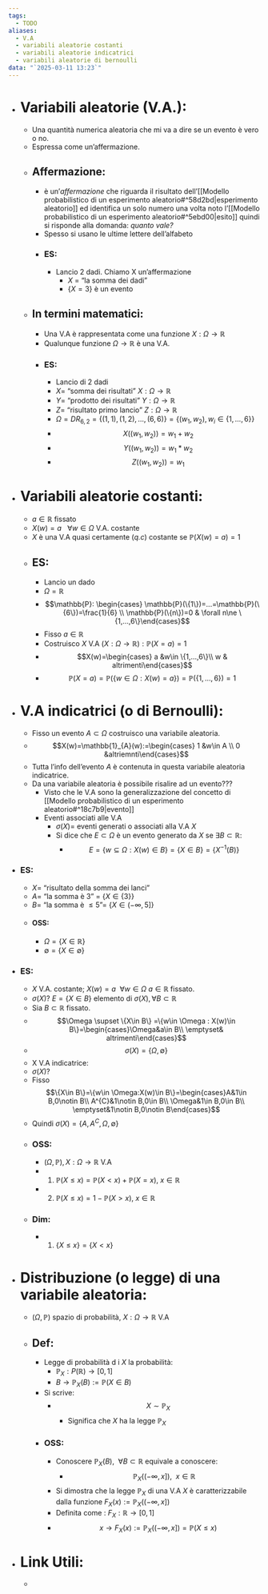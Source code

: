 ```yaml
---
tags:
  - TODO
aliases:
  - V.A
  - variabili aleatorie costanti
  - variabili aleatorie indicatrici
  - variabili aleatorie di bernoulli
data: "`2025-03-11 13:23`"
---
```

- # Variabili aleatorie (V.A.):
	- Una quantità numerica aleatoria che mi va a dire se un evento è vero o no.
	- Espressa come un’affermazione.
	- ## Affermazione:
		- è un’_affermazione_ che riguarda il risultato dell’[[Modello probabilistico di un esperimento aleatorio#^58d2bd|esperimento aleatorio]] ed identifica un solo numero una volta noto l’[[Modello probabilistico di un esperimento aleatorio#^5ebd00|esito]] quindi si risponde alla domanda: _quanto vale?_
		- Spesso si usano le ultime lettere dell’alfabeto 
		- ### ES:
			- Lancio 2 dadi. Chiamo X un’affermazione 
				- $X$ = “la somma dei dadi”
				- $\{X=3\}$ è un evento 
	- ## In termini matematici:
		- Una V.A è rappresentata come una funzione $X: \Omega \to \mathbb{R}$
		- Qualunque funzione $\Omega\to \mathbb{R}$ è una V.A. 
		- ### ES:
			- Lancio di 2 dadi
			- $X=$ “somma dei risultati” $X: \Omega\to \mathbb{R}$
			- $Y=$ “prodotto dei risultati” $Y: \Omega\to \mathbb{R}$
			- $Z=$ “risultato primo lancio” $Z: \Omega\to \mathbb{R}$
			- $\Omega= DR_{6,2}=\{(1,1),(1,2),...,(6,6)\}=\{(w_{1},w_{2}), w_{i}\in \{1,...,6\}\}$
			- $$X((w_{1},w_{2}))=w_{1}+w_{2}$$
			- $$Y((w_{1},w_{2}))=w_{1}*w_{2}$$
			- $$Z((w_{1},w_{2}))=w_{1}$$
- # Variabili aleatorie costanti:
	- $a\in \mathbb{R}$ fissato
	- $X(w)=a\ \ \ \forall w\in \Omega$  V.A. costante
	- $X$ è una V.A quasi certamente (_q.c_) costante se $\mathbb{P}(X(w)=a)=1$
	- ## ES: 
		- Lancio un dado 
		- $\Omega=\mathbb{R}$
		- $$\mathbb{P}: \begin{cases} \mathbb{P}(\{1\})=...=\mathbb{P}(\{6\})=\frac{1}{6} \\ \mathbb{P}(\{n\})=0 & \forall n\ne \{1,...,6\}\end{cases}$$
		- Fisso  $a\in \mathbb{R}$
		- Costruisco $X$ V.A $(X: \Omega \to \mathbb{R}): \mathbb{P}(X=a)=1$
		- $$X(w)=\begin{cases} a &w\in \{1,...,6\}\\ w & altrimenti\end{cases}$$
		- $$\mathbb{P}(X=a)=\mathbb{P}(\{w\in \Omega: X(w)=a\})=\mathbb{P}(\{1,...,6\})=1$$
- # V.A indicatrici (o di Bernoulli):
	- Fisso un evento $A\subset \Omega$ costruisco una variabile aleatoria.
	- $$X(w)=\mathbb{1}_{A}(w):=\begin{cases} 1 &w\in A \\ 0 &altriemnti\end{cases}$$
	- Tutta l’info dell’evento $A$ è contenuta in questa variabile aleatoria indicatrice.
	- Da una variabile aleatoria è possibile risalire ad un evento???
		- Visto che le V.A sono la generalizzazione del concetto di [[Modello probabilistico di un esperimento aleatorio#^18c7b9|evento]] 
		- Eventi associati alle V.A 
			- $\sigma(X)=$ eventi generati o associati alla V.A $X$
			- Si dice che $E \subset \Omega$ è un evento generato da $X$ se $\exists B \subset \mathbb{R}:$
				- $$E=\{w\subseteq \Omega: X(w)\in B\}=\{X\in B\}=\{X^{-1}(B)\}$$
- ### ES:
	- $X=$ “risultato della somma dei lanci”
	- $A=$ “la somma è 3” = $\{X\in \{3\}\}$
	- $B=$ “la somma è $\le 5$”= $\{X\in (- \infty, 5]\}$
	- #### OSS:
		- $\Omega = \{X\in \mathbb{R}\}$
		- $\emptyset = \{X\in \emptyset\}$ 
- ### ES:
	- $X$ V.A. costante; $X(w)=a\ \ \forall w\in \Omega$   $a\in \mathbb{R}$ fissato.
	- $\sigma(X)?$   $E=\{X\in B\}$ elemento di $\sigma(X), \forall B\subset \mathbb{R}$
	- Sia $B\subset \mathbb{R}$ fissato.
	- $$\Omega \supset \{X\in B\} =\{w\in \Omega : X(w)\in B\}=\begin{cases}\Omega&a\in B\\ \emptyset& altrimenti\end{cases}$$
	- $$\sigma(X)=\{\Omega, \emptyset\}$$
	-  X V.A indicatrice:
	- $\sigma(X)?$
	- Fisso $$\{X\in B\}=\{w\in \Omega:X(w)\in B\}=\begin{cases}A&1\in B,0\notin B\\ A^{C}&1\notin B,0\in B\\ \Omega&1\in B,0\in B\\ \emptyset&1\notin B,0\notin B\end{cases}$$
	- Quindi $\sigma(X)=\{A,A^{C},\Omega, \emptyset\}$
	- ### OSS:
		- $(\Omega, \mathbb{P}), X:\Omega\to \mathbb{R}$ V.A
		- 1) $\mathbb{P}(X\le x)=\mathbb{P}(X<x)+\mathbb{P}(X=x), \ x\in \mathbb{R}$
		- 2) $\mathbb{P}(X\le x)=1-\mathbb{P}(X>x), \ x\in \mathbb{R}$
	- ### Dim:
		- 1) $\{X\le x\}=\{X< x\}$
- # Distribuzione (o legge) di una variabile aleatoria:
	- $(\Omega, \mathbb{P})$ spazio di probabilità, $X: \Omega\to \mathbb{R}$ V.A
	- ## Def:
		- Legge di probabilità d i $X$ la probabilità:
			- $\mathbb{P}_{X}:P(\mathbb{R})\to[0,1]$
			- $B\longrightarrow \mathbb{P}_{X}(B):=\mathbb{P}(X\in B)$
		- Si scrive:
			- $$X\sim \mathbb{P}_{X}$$
				- Significa che $X$ ha la legge $\mathbb{P}_{X}$
		- ### OSS:
			- Conoscere $\mathbb{P}_{X}(B ),\ \ \forall B \subset \mathbb{R}$ equivale a conoscere:
				- $$\mathbb{P}_{X}((- \infty,x]),\ \ x\in \mathbb{R}$$
			- Si dimostra che la legge $\mathbb{P}_{X}$ di una V.A $X$ è caratterizzabile dalla funzione $F_{X}(x):=\mathbb{P}_{X}((- \infty, x])$
			- Definita come : $F_{X}: \mathbb{R}\to [0,1]$
			- $$x \to F_{X}(x):=\mathbb{P}_{X}((- \infty, x]) = \mathbb{P}(X\le x)$$
- # Link Utili:
	- 